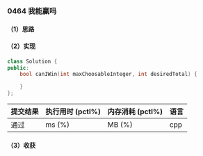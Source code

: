 ### 0464 我能赢吗

#### （1）思路

#### （2）实现

```cpp
class Solution {
public:
    bool canIWin(int maxChoosableInteger, int desiredTotal) {

    }
};
```

| 提交结果 | 执行用时 (pctl%) | 内存消耗 (pctl%) | 语言 |
|:---------|:-----------------|:-----------------|:-----|
| 通过     |  ms (%)   |  MB (%)  | cpp  |

#### （3）收获
